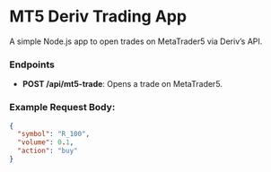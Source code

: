 # MT5 Deriv Trading App

A simple Node.js app to open trades on MetaTrader5 via Deriv’s API.

### Endpoints
- **POST /api/mt5-trade**: Opens a trade on MetaTrader5.

### Example Request Body:
```json
{
  "symbol": "R_100",
  "volume": 0.1,
  "action": "buy"
}
